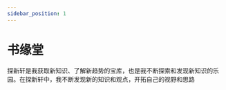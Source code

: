 ```yaml
---
sidebar_position: 1
---
```


# 书缘堂

探新轩是我获取新知识、了解新趋势的宝库，也是我不断探索和发现新知识的乐园。在探新轩中，我不断发现新的知识和观点，开拓自己的视野和思路